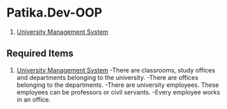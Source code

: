 # Patika.Dev-OOP
1. [University Management System](https://github.com/Eldekipek/Patika.Dev-OOP/blob/main/UniversityManagementSystem(UML%20Diagram).PNG)

## Required Items
1. [University Management System](https://github.com/Eldekipek/Patika.Dev-OOP/blob/main/UniversityManagementSystem(UML%20Diagram).PNG)
   -There are classrooms, study offices and departments belonging to the university.
   -There are offices belonging to the departments.
   -There are university employees. These employees can be professors or civil servants.
   -Every employee works in an office.
